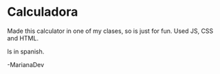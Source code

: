 # Calculadora
Made this calculator in one of my clases, so is just for fun.
Used JS, CSS and HTML.

Is in spanish.

-MarianaDev
